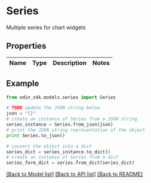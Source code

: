 # Series

Multiple series for chart widgets

## Properties

Name | Type | Description | Notes
------------ | ------------- | ------------- | -------------

## Example

```python
from odin_sdk.models.series import Series

# TODO update the JSON string below
json = "{}"
# create an instance of Series from a JSON string
series_instance = Series.from_json(json)
# print the JSON string representation of the object
print Series.to_json()

# convert the object into a dict
series_dict = series_instance.to_dict()
# create an instance of Series from a dict
series_form_dict = series.from_dict(series_dict)
```
[[Back to Model list]](../README.md#documentation-for-models) [[Back to API list]](../README.md#documentation-for-api-endpoints) [[Back to README]](../README.md)


